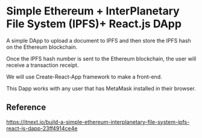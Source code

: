 # Simple Ethereum + InterPlanetary File System (IPFS)+ React.js DApp

A simple DApp to upload a document to IPFS and then store the IPFS hash on the Ethereum blockchain. 

Once the IPFS hash number is sent to the Ethereum blockchain, the user will receive a transaction receipt. 

We will use Create-React-App framework to make a front-end. 

This Dapp works with any user that has MetaMask installed in their browser.

## Reference

https://itnext.io/build-a-simple-ethereum-interplanetary-file-system-ipfs-react-js-dapp-23ff4914ce4e
